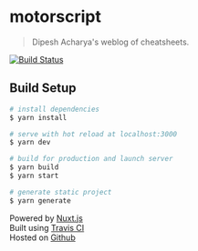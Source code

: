 # motorscript

> Dipesh Acharya's weblog of cheatsheets.

[![Build Status](https://travis-ci.org/xtranophilist/motorscript.com.svg?branch=nuxt)](https://travis-ci.org/xtranophilist/motorscript.com)

## Build Setup

``` bash
# install dependencies
$ yarn install

# serve with hot reload at localhost:3000
$ yarn dev

# build for production and launch server
$ yarn build
$ yarn start

# generate static project
$ yarn generate
```

Powered by [Nuxt.js](https://github.com/nuxt/nuxt.js)   
Built using [Travis CI](https://travis-ci.org)  
Hosted on [Github](https://pages.github.com)  
